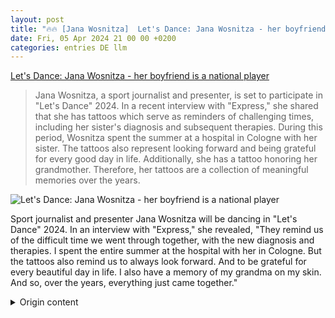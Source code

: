 ```yaml
---
layout: post
title: "🔥🔥 [Jana Wosnitza]  Let's Dance: Jana Wosnitza - her boyfriend is a national player"
date: Fri, 05 Apr 2024 21 00 00 +0200
categories: entries DE llm
---
```

[ Let's Dance: Jana Wosnitza - her boyfriend is a national player](https://www.saarbruecker-zeitung.de/nachrichten/panorama/let-s-dance-2024-jana-wosnitza-ihr-freund-ist-nationalspieler-v4_aid-107218069)

> Jana Wosnitza, a sport journalist and presenter, is set to participate in "Let's Dance" 2024. In a recent interview with "Express," she shared that she has tattoos which serve as reminders of challenging times, including her sister's diagnosis and subsequent therapies. During this period, Wosnitza spent the summer at a hospital in Cologne with her sister. The tattoos also represent looking forward and being grateful for every good day in life. Additionally, she has a tattoo honoring her grandmother. Therefore, her tattoos are a collection of meaningful memories over the years.

![ Let's Dance: Jana Wosnitza - her boyfriend is a national player](https://www.saarbruecker-zeitung.de/imgs/03/1/9/3/5/0/4/1/0/1/tok_bfa3810363fd5a644f817ddaaf11ac0a/w1200_h630_x1796_y1347_imago1036921828h-1632b89554ec563b.jpg)

 Sport journalist and presenter Jana Wosnitza will be dancing in "Let's Dance" 2024. In an interview with "Express," she revealed, "They remind us of the difficult time we went through together, with the new diagnosis and therapies. I spent the entire summer at the hospital with her in Cologne. But the tattoos also remind us to always look forward. And to be grateful for every beautiful day in life. I also have a memory of my grandma on my skin. And so, over the years, everything just came together."

<details>
  <summary>Origin content</summary>
  ---
layout: post
title: "🔥🔥 [Jana Wosnitza] Let's Dance: Jana Wosnitza – ihr Freund ist Nationalspieler ​"
date: Fri, 05 Apr 2024 21:00:00 +0200
categories: entries DE
---
[Let's Dance: Jana Wosnitza – ihr Freund ist Nationalspieler ​](https://www.saarbruecker-zeitung.de/nachrichten/panorama/let-s-dance-2024-jana-wosnitza-ihr-freund-ist-nationalspieler-v4_aid-107218069)

![Let's Dance: Jana Wosnitza – ihr Freund ist Nationalspieler ​](https://www.saarbruecker-zeitung.de/imgs/03/1/9/3/5/0/4/1/0/1/tok_bfa3810363fd5a644f817ddaaf11ac0a/w1200_h630_x1796_y1347_imago1036921828h-1632b89554ec563b.jpg)

Sportjournalistin und Moderatorin Jana Wosnitza tanzt 2024 bei „Let's Dance“ mit. Wie sie privat tickt, wie sie in ihren Beruf fand, warum sie von Sport1 zu ...

In einem Interview mit „Express“ verriet sie: „Die erinnern uns an die schwere Zeit, die wir gemeinsam durchgemacht haben, mit der neuerlichen Diagnose und den Therapien. Den kompletten Sommer habe ich bei ihr im Krankenhaus in Köln verbracht. Die Tattoos erinnern uns aber auch immer wieder daran, nach vorne zu schauen. Und dass wir für jeden schönen Tag im Leben dankbar sein sollten. Ich habe auch eine Erinnerung an meine Oma auf der Haut. Und so kam über die Jahre so einiges zusammen.“


</details>
